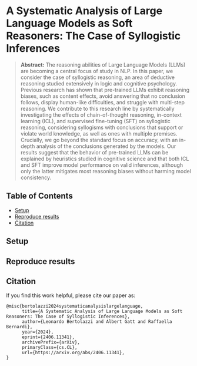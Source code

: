# A Systematic Analysis of Large Language Models as Soft Reasoners: The Case of Syllogistic Inferences

> **Abstract:** The reasoning abilities of Large Language Models (LLMs) are becoming a central focus of study in NLP. In this paper, we consider the case of syllogistic reasoning, an area of deductive reasoning studied extensively in logic and cognitive psychology. Previous research has shown that pre-trained LLMs exhibit reasoning biases, such as content effects, avoid answering that no conclusion follows, display human-like difficulties, and struggle with multi-step reasoning. We contribute to this research line by systematically investigating the effects of chain-of-thought reasoning, in-context learning (ICL), and supervised fine-tuning (SFT) on syllogistic reasoning, considering syllogisms with conclusions that support or violate world knowledge, as well as ones with multiple premises. Crucially, we go beyond the standard focus on accuracy, with an in-depth analysis of the conclusions generated by the models. Our results suggest that the behavior of pre-trained LLMs can be explained by heuristics studied in cognitive science and that both ICL and SFT improve model performance on valid inferences, although only the latter mitigates most reasoning biases without harming model consistency.

## Table of Contents
- [Setup](#setup)
- [Reproduce results](#results)
- [Citation](#citation)

## Setup

## Reproduce results

## Citation

If you find this work helpful, please cite our paper as:

```
@misc{bertolazzi2024systematicanalysislargelanguage,
      title={A Systematic Analysis of Large Language Models as Soft Reasoners: The Case of Syllogistic Inferences}, 
      author={Leonardo Bertolazzi and Albert Gatt and Raffaella Bernardi},
      year={2024},
      eprint={2406.11341},
      archivePrefix={arXiv},
      primaryClass={cs.CL},
      url={https://arxiv.org/abs/2406.11341}, 
}
```
